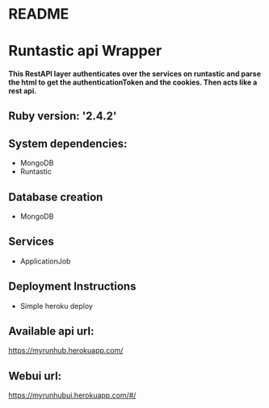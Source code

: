 # README

# Runtastic api Wrapper

#### This RestAPI layer authenticates over the services on runtastic and parse the html to get the authenticationToken and the cookies. Then acts like a rest api.


## Ruby version: '2.4.2'

## System dependencies: 

* MongoDB
* Runtastic

## Database creation

* MongoDB

## Services

* ApplicationJob

## Deployment Instructions

* Simple heroku deploy

## Available api url:

https://myrunhub.herokuapp.com/

## Webui url:

https://myrunhubui.herokuapp.com/#/

